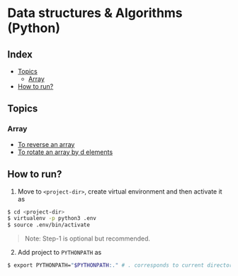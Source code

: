 # Data structures & Algorithms (Python)

## Index
* [Topics](https://github.com/sanjusci/algos#topics)
  * [Array](https://github.com/sanjusci/algos#array)
* [How to run?](https://github.com/sanjusci/algos#how-to-run)

## Topics

### Array
* [To reverse an array](https://github.com/sanjusci/algos/blob/master/Arrays/reverse.py)
* [To rotate an array by d elements](https://github.com/sanjusci/algos/blob/master/Arrays/rotation.py)

## How to run?
1. Move to ```<project-dir>```, create virtual environment and then activate it as

```sh
$ cd <project-dir>
$ virtualenv -p python3 .env
$ source .env/bin/activate
```
>Note: Step-1 is optional but recommended.

2. Add project to ```PYTHONPATH``` as

```sh
$ export PYTHONPATH="$PYTHONPATH:." # . corresponds to current directory(project-dir)
```
